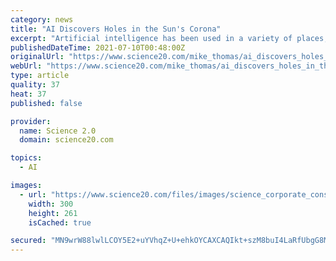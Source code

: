 ```yaml
---
category: news
title: "AI Discovers Holes in the Sun's Corona"
excerpt: "Artificial intelligence has been used in a variety of places, but for the first time, a neural network has been employed to detect holes in the sun's corona, with magnificent results."
publishedDateTime: 2021-07-10T00:48:00Z
originalUrl: "https://www.science20.com/mike_thomas/ai_discovers_holes_in_the_suns_corona-255348"
webUrl: "https://www.science20.com/mike_thomas/ai_discovers_holes_in_the_suns_corona-255348"
type: article
quality: 37
heat: 37
published: false

provider:
  name: Science 2.0
  domain: science20.com

topics:
  - AI

images:
  - url: "https://www.science20.com/files/images/science_corporate_conspiracy_300.jpg"
    width: 300
    height: 261
    isCached: true

secured: "MN9wrW88lwlLCOY5E2+uYVhqZ+U+ehkOYCAXCAQIkt+szM8buI4LaRfUbgG8M2i16gR3oTLE/GxWHigN0qIGI1AQpkStHLhedPzI/alxfmrf1TJiZh1DHomvckBXMPNk9ao6TrDYBnsqVPCT2LtHjL+yEPbIFCZhs8Ob3RlXRsCC3Zz5qMgIBbRZHovGFH3QpsvDLjP60xXrfZpYVJoxvVpy5SqQoQl+VgBINwyk3YqmqgTRLpEeMfbGrFShPDYzFsZQoMeadMtD5SLWEWvLn9rz42c+aYfZqKpTunAMtxr9gSAFHvP6mj++0GZUHXciuiG8TUbAoEByvq7beWNz1gva2mguAX5e4KUclPRcTT8=;U6/dg06BbHvGj2TIjQHDXQ=="
---
```


